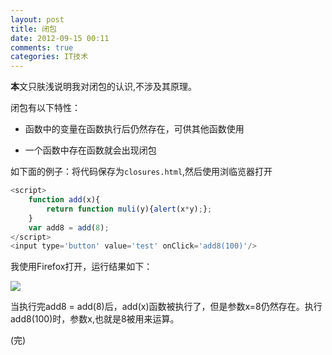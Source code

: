 ```yaml
---
layout: post
title: 闭包
date: 2012-09-15 00:11
comments: true
categories: IT技术
---
```

**本**文只肤浅说明我对闭包的认识,不涉及其原理。

闭包有以下特性：

- 函数中的变量在函数执行后仍然存在，可供其他函数使用

- 一个函数中存在函数就会出现闭包

如下面的例子：将代码保存为`closures.html`,然后使用浏临览器打开

``` javascript
<script>
	function add(x){
  		return function muli(y){alert(x*y);};
	}
	var add8 = add(8);
</script>
<input type='button' value='test' onClick='add8(100)'/>
```

我使用Firefox打开，运行结果如下：

![](http://pic.yupoo.com/huwewa/CgFCm3Y6/jISOC.jpg)

当执行完add8 = add(8)后，add(x)函数被执行了，但是参数x=8仍然存在。执行add8(100)时，参数x,也就是8被用来运算。

(完)
